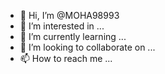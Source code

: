 - 👋 Hi, I’m @MOHA98993
- 👀 I’m interested in ...
- 🌱 I’m currently learning ...
- 💞️ I’m looking to collaborate on ...
- 📫 How to reach me ...

<!---
MOHA98993/MOHA98993 is a ✨ special ✨ repository because its `README.md` (this file) appears on your GitHub profile.
You can click the Preview link to take a look at your changes.
--->

